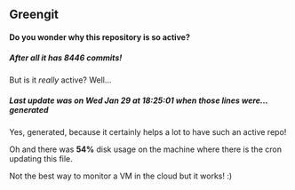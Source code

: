 ## Greengit

#### Do you wonder why this repository is so active?

##### After all it has 8446 commits!

But is it *really* active? Well...

##### Last update was on Wed Jan 29 at 18:25:01 when those lines were... generated

Yes, generated, because it certainly helps a lot to have such an active repo!

Oh and there was **54%** disk usage on the machine
where there is the cron updating this file.

Not the best way to monitor a VM in the cloud but it works! :)
